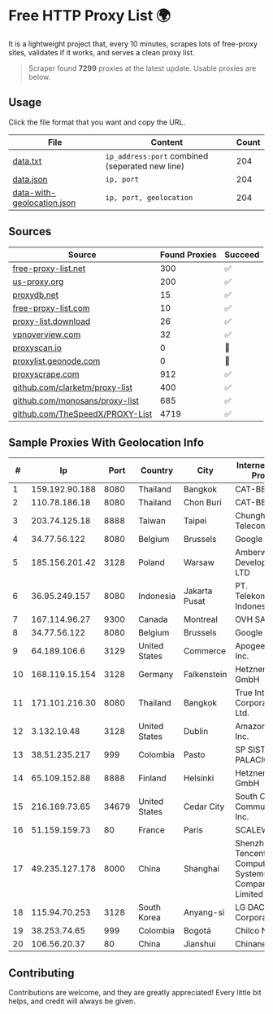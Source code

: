 
# Free HTTP Proxy List 🌍

It is a lightweight project that, every 10 minutes, scrapes lots of free-proxy sites, validates if it works, and serves a clean proxy list.


> Scraper found **7299** proxies at the latest update. Usable proxies are below.

## Usage

Click the file format that you want and copy the URL.


|File|Content|Count|
|----|-------|-----|
|[data.txt](https://raw.githubusercontent.com/themiralay/Proxy-List-World/master/data.txt)|`ip_address:port` combined (seperated new line)|204|
|[data.json](https://raw.githubusercontent.com/themiralay/Proxy-List-World/master/data.json)|`ip, port`|204|
|[data-with-geolocation.json](https://raw.githubusercontent.com/themiralay/Proxy-List-World/master/data-with-geolocation.json)|`ip, port, geolocation`|204|

## Sources

|Source|Found Proxies|Succeed|
|------|-------------|-------|
|[free-proxy-list.net](https://free-proxy-list.net)|300|✅|
|[us-proxy.org](https://www.us-proxy.org)|200|✅|
|[proxydb.net](http://proxydb.net)|15|✅|
|[free-proxy-list.com](https://free-proxy-list.com/?page=&port=&type%5B%5D=http&type%5B%5D=https&up_time=0&search=Search)|10|✅|
|[proxy-list.download](https://www.proxy-list.download/HTTP)|26|✅|
|[vpnoverview.com](https://vpnoverview.com/privacy/anonymous-browsing/free-proxy-servers)|32|✅|
|[proxyscan.io](https://www.proxyscan.io)|0|🚫|
|[proxylist.geonode.com](https://proxylist.geonode.com/api/proxy-list?limit=300&page=1&sort_by=lastChecked&sort_type=desc&protocols=http,https)|0|🚫|
|[proxyscrape.com](https://api.proxyscrape.com/v2/?request=displayproxies&protocol=http&timeout=10000&country=all&ssl=all&anonymity=all)|912|✅|
|[github.com/clarketm/proxy-list](https://raw.githubusercontent.com/clarketm/proxy-list/master/proxy-list-raw.txt)|400|✅|
|[github.com/monosans/proxy-list](https://raw.githubusercontent.com/monosans/proxy-list/main/proxies/http.txt)|685|✅|
|[github.com/TheSpeedX/PROXY-List](https://raw.githubusercontent.com/TheSpeedX/PROXY-List/master/http.txt)|4719|✅|


## Sample Proxies With Geolocation Info

|#|Ip|Port|Country|City|Internet Service Provider|
|-|--|----|-------|----|-------------------------|
|1|159.192.90.188|8080|Thailand|Bangkok|CAT-BB|
|2|110.78.186.18|8080|Thailand|Chon Buri|CAT-BB|
|3|203.74.125.18|8888|Taiwan|Taipei|Chunghwa Telecom Co., Ltd.|
|4|34.77.56.122|8080|Belgium|Brussels|Google LLC|
|5|185.156.201.42|3128|Poland|Warsaw|Amberway Development LTD|
|6|36.95.249.157|8080|Indonesia|Jakarta Pusat|PT. Telekomunikasi Indonesia|
|7|167.114.96.27|9300|Canada|Montreal|OVH SAS|
|8|34.77.56.122|8080|Belgium|Brussels|Google LLC|
|9|64.189.106.6|3129|United States|Commerce|Apogee Telecom Inc.|
|10|168.119.15.154|3128|Germany|Falkenstein|Hetzner Online GmbH|
|11|171.101.216.30|8080|Thailand|Bangkok|True Internet Corporation CO. Ltd.|
|12|3.132.19.48|3128|United States|Dublin|Amazon.com, Inc.|
|13|38.51.235.217|999|Colombia|Pasto|SP SISTEMAS PALACIOS LTDA|
|14|65.109.152.88|8888|Finland|Helsinki|Hetzner Online GmbH|
|15|216.169.73.65|34679|United States|Cedar City|South Central Communications, Inc.|
|16|51.159.159.73|80|France|Paris|SCALEWAY|
|17|49.235.127.178|8000|China|Shanghai|Shenzhen Tencent Computer Systems Company Limited|
|18|115.94.70.253|3128|South Korea|Anyang-si|LG DACOM Corporation|
|19|38.253.74.65|999|Colombia|Bogotá|Chilco NET S.A.S|
|20|106.56.20.37|80|China|Jianshui|Chinanet|



## Contributing

Contributions are welcome, and they are greatly appreciated! Every
little bit helps, and credit will always be given.

